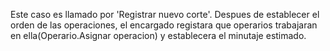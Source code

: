 Este caso es llamado por 'Registrar nuevo corte'. Despues de establecer el orden de las operaciones, el encargado registara que operarios trabajaran en ella(Operario.Asignar operacion) y establecera el minutaje estimado.